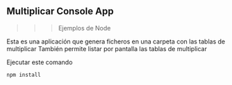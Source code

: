 

## Multiplicar Console App

>>> Ejemplos de Node

Esta es una aplicación que genera ficheros en una carpeta con las tablas de multiplicar
También permite listar por pantalla las tablas de multiplicar

Ejecutar este comando

```
npm install
```